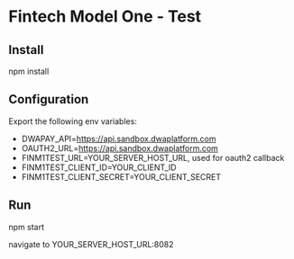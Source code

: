 # Fintech Model One - Test
## Install
npm install

## Configuration
Export the following env variables: 
- DWAPAY_API=https://api.sandbox.dwaplatform.com
- OAUTH2_URL=https://api.sandbox.dwaplatform.com
- FINM1TEST_URL=YOUR_SERVER_HOST_URL, used for oauth2 callback
- FINM1TEST_CLIENT_ID=YOUR_CLIENT_ID
- FINM1TEST_CLIENT_SECRET=YOUR_CLIENT_SECRET

## Run
npm start

navigate to YOUR_SERVER_HOST_URL:8082

